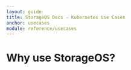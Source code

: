 ```yaml
---
layout: guide
title: StorageOS Docs - Kubernetes Use Cases
anchor: usecases
module: reference/usecases
---
```


# Why use StorageOS?

